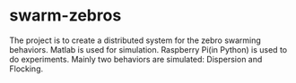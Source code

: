 # swarm-zebros
The project is to create a distributed system for the zebro swarming behaviors.
Matlab is used for simulation. Raspberry Pi(in Python) is used to do experiments.
Mainly two behaviors are simulated: Dispersion and Flocking.
